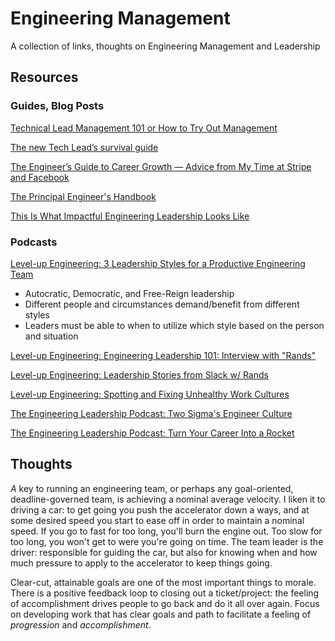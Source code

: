 # Engineering Management

A collection of links, thoughts on Engineering Management and Leadership

## Resources

### Guides, Blog Posts

[Technical Lead Management 101 or How to Try Out Management](https://adamconrad.dev/blog/technical-lead-management/)

[The new Tech Lead’s survival guide](https://www.getclockwise.com/blog/the-new-tech-leads-survival-guide)  

[The Engineer’s Guide to Career Growth — Advice from My Time at Stripe and Facebook](https://firstround.com/review/the-engineers-guide-to-career-growth-advice-from-my-time-at-stripe-and-facebook/)

[The Principal Engineer's Handbook](https://ilya.grigorik.com/the-principal-engineers-handbook/)

[This Is What Impactful Engineering Leadership Looks Like](https://review.firstround.com/this-is-what-impactful-engineering-leadership-looks-like)


### Podcasts

[Level-up Engineering: 3 Leadership Styles for a Productive Engineering Team](https://open.spotify.com/episode/5CgMlwIiivFJQarMsLwcXB?si=855caab84016444c)
- Autocratic, Democratic, and Free-Reign leadership
- Different people and circumstances demand/benefit from different styles
- Leaders must be able to when to utilize which style based on the person and situation

[Level-up Engineering: Engineering Leadership 101: Interview with "Rands"](https://open.spotify.com/episode/2KBKb9n2VvT5E6WM7GjZPL?si=518e423e2c38491e)

[Level-up Engineering: Leadership Stories from Slack w/ Rands](https://open.spotify.com/episode/4HaSyprLtHcKq25b9HEfsF?si=eeb2e3e07b2a4077)

[Level-up Engineering: Spotting and Fixing Unhealthy Work Cultures](https://open.spotify.com/episode/0f5Bk1nOhu5x5fJdmtSSiJ?si=50b9ffc77a3c4bcc)

[The Engineering Leadership Podcast: Two Sigma's Engineer Culture](https://open.spotify.com/episode/0ysa11tsaDTYRI4sdJL2Ji?si=efc5ad760296475d)

[The Engineering Leadership Podcast: Turn Your Career Into a Rocket](https://open.spotify.com/episode/3bxcnV2ATW6qJ51dU7y5Dz?si=037b81fa72014186)



## Thoughts

_A_ key to running an engineering team, or perhaps any goal-oriented, deadline-governed team, is achieving a nominal average velocity. I liken it to driving a car: to get going you push the accelerator down a ways, and at some desired speed you start to ease off in order to maintain a nominal speed. If you go to fast for too long, you'll burn the engine out. Too slow for too long, you won't get to were you're going on time. The team leader is the driver: responsible for guiding the car, but also for knowing when and how much pressure to apply to the accelerator to keep things going.


Clear-cut, attainable goals are one of the most important things to morale. There is a positive feedback loop to closing out a ticket/project: the feeling of accomplishment drives people to go back and do it all over again. Focus on developing work that has clear goals and path to facilitate a feeling of _progression_ and _accomplishment_.
